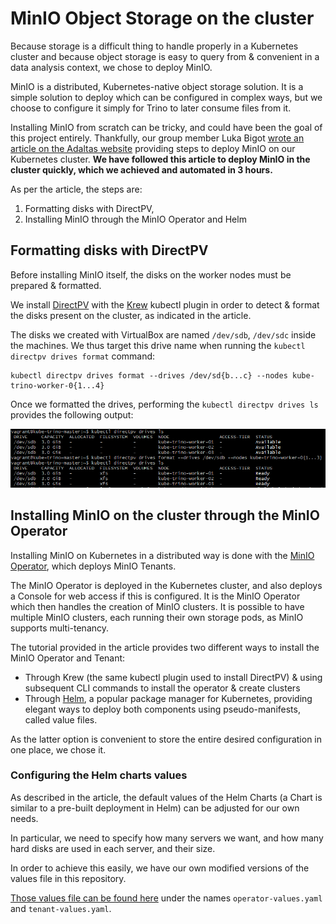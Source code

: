 # MinIO Object Storage on the cluster

Because storage is a difficult thing to handle properly in a Kubernetes cluster and because object storage is easy to query from & convenient in a data analysis context, we chose to deploy MinIO.

MinIO is a distributed, Kubernetes-native object storage solution. It is a simple solution to deploy which can be configured in complex ways, but we choose to configure it simply for Trino to later consume files from it.

Installing MinIO from scratch can be tricky, and could have been the goal of this project entirely. Thankfully, our group member Luka Bigot [wrote an article on the Adaltas website](https://www.adaltas.com/en/2022/07/09/s3-object-storage-minio/) providing steps to deploy MinIO on our Kubernetes cluster. **We have followed this article to deploy MinIO in the cluster quickly, which we achieved and automated in 3 hours.**

As per the article, the steps are:

1. Formatting disks with DirectPV,
2. Installing MinIO through the MinIO Operator and Helm

## Formatting disks with DirectPV

Before installing MinIO itself, the disks on the worker nodes must be prepared & formatted.

We install [DirectPV](https://github.com/minio/directpv) with the [Krew](https://krew.sigs.k8s.io/) kubectl plugin in order to detect & format the disks present on the cluster, as indicated in the article.

The disks we created with VirtualBox are named `/dev/sdb`, `/dev/sdc` inside the machines. We thus target this drive name when running the `kubectl directpv drives format` command:

```shell
kubectl directpv drives format --drives /dev/sd{b...c} --nodes kube-trino-worker-0{1...4}
```

Once we formatted the drives, performing the `kubectl directpv drives ls` provides the following output:

![Formatted drives for MinIO](../img/3-1-drives.png)

## Installing MinIO on the cluster through the MinIO Operator

Installing MinIO on Kubernetes in a distributed way is done with the [MinIO Operator](https://github.com/minio/operator), which deploys MinIO Tenants.

The MinIO Operator is deployed in the Kubernetes cluster, and also deploys a Console for web access if this is configured. It is the MinIO Operator which then handles the creation of MinIO clusters. It is possible to have multiple MinIO clusters, each running their own storage pods, as MinIO supports multi-tenancy.

The tutorial provided in the article provides two different ways to install the MinIO Operator and Tenant:

- Through Krew (the same kubectl plugin used to install DirectPV) & using subsequent CLI commands to install the operator & create clusters
- Through [Helm](https://helm.sh/), a popular package manager for Kubernetes, providing elegant ways to deploy both components using pseudo-manifests, called value files.

As the latter option is convenient to store the entire desired configuration in one place, we chose it.

### Configuring the Helm charts values

As described in the article, the default values of the Helm Charts (a Chart is similar to a pre-built deployment in Helm) can be adjusted for our own needs.

In particular, we need to specify how many servers we want, and how many hard disks are used in each server, and their size.

In order to achieve this easily, we have our own modified versions of the values file in this repository.

[Those values file can be found here](../config/) under the names `operator-values.yaml` and `tenant-values.yaml`.